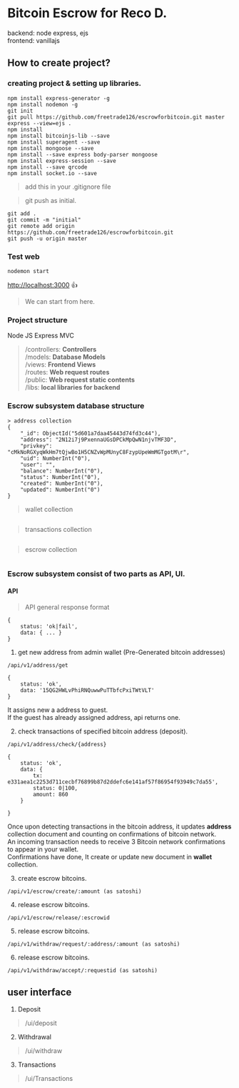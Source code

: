 # Bitcoin Escrow  for **Reco D.**
backend: node express, ejs<br>
frontend: vanillajs<br>

## How to create project?

### creating project & setting up libraries.
```
npm install express-generator -g
npm install nodemon -g
git init
git pull https://github.com/freetrade126/escrowforbitcoin.git master
express --view=ejs .
npm install
npm install bitcoinjs-lib --save
npm install superagent --save
npm install mongoose --save
npm install --save express body-parser mongoose
npm install express-session --save
npm install --save qrcode
npm install socket.io --save

```

> add this in your .gitignore file

> git push as initial.
```
git add .
git commit -m "initial"
git remote add origin https://github.com/freetrade126/escrowforbitcoin.git
git push -u origin master
```

### Test web
```
nodemon start
```
[http://localhost:3000](http://localhost:3000)
:+1:

> We can start from here.
### Project structure
Node JS Express MVC

> /controllers: **Controllers** <br>
> /models: **Database Models** <br>
> /views: **Frontend Views** <br>
> /routes: **Web request routes** <br>
> /public: **Web request static contents** <br>
> /libs: **local libraries for backend** <br>

### Escrow subsystem database structure
```
> address collection
{
    "_id": ObjectId("5d601a7daa45443d74fd3c44"), 
    "address": "2N12i7j9PxennaUGsDPCkMpQwN1njvTMF3D",
    "privkey": "cMkNoRGXyqWkHm7tQjwBo1H5CNZvWpMUnyC8FzypUpeWmMGTgotM\r",
    "uid": NumberInt("0"),
    "user": "",
    "balance": NumberInt("0"),
    "status": NumberInt("0"),
    "created": NumberInt("0"),
    "updated": NumberInt("0")
}
```
> wallet collection
```

```

> transactions collection
```
```

> escrow collection
```
```


### Escrow subsystem consist of two parts as API, UI.

#### API

> API general response format
```
{
	status: 'ok|fail', 
	data: { ... }
}
```

1. get new address from admin wallet (Pre-Generated bitcoin addresses)
```
/api/v1/address/get

{
	status: 'ok', 
	data: '15QG2HWLvPhiRNQuwwPuTTbfcPxiTWtVLT'
}
```
It assigns new a address  to guest.<br>
If the guest has already assigned address, api returns one.<br>

2. check transactions of specified bitcoin address (deposit).
```
/api/v1/address/check/{address}

{
	status: 'ok', 
    data: {
        tx: e331aea1c2253d711cecbf76899b87d2ddefc6e141af57f86954f93949c7da55',
        status: 0|100,
        amount: 860
    }
	
}
```

Once upon detecting transactions in the bitcoin address, it updates **address** collection document and counting on confirmations of bitcoin network.<br>
An incoming transaction needs to receive 3 Bitcoin network confirmations to appear in your wallet.<br>
Confirmations have done, It create or update new document in **wallet** collection.<br>

3. create escrow bitcoins.
```
/api/v1/escrow/create/:amount (as satoshi)
```

4. release escrow bitcoins.
```
/api/v1/escrow/release/:escrowid
```

5. release escrow bitcoins.
```
/api/v1/withdraw/request/:address/:amount (as satoshi)
```

6. release escrow bitcoins.
```
/api/v1/withdraw/accept/:requestid (as satoshi)
```

## user interface
1. Deposit
> /ui/deposit

2. Withdrawal
> /ui/withdraw
 
3. Transactions 
> /ui/Transactions